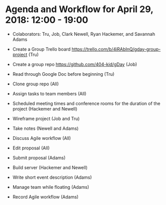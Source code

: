 # Agenda and Workflow for April 29, 2018: 12:00 - 19:00

* Colaborators: Tru, Job, Clark Newell, Ryan Hackemer, and Savannah Adams

* Create a Group Trello board <https://trello.com/b/4iRAbInQ/gday-group-project> (Tru)

* Create a group repo <https://github.com/404-kid/gDay> (Job)

* Read through Google Doc before beginning (Tru)

* Clone group repo (All)

* Assign tasks to team members (All)

* Scheduled meeting times and conference rooms for the duration of the project (Hackemer and Newell)

* Wireframe project (Job and Tru)

* Take notes (Newell and Adams)

* Discuss Agile workflow (All)

* Edit proposal (All)

* Submit proposal (Adams)

* Build server (Hackemer and Newell)

* Write short event description (Adams)

* Manage team while floating (Adams)

* Record Agile workflow (Adams)